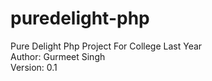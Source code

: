 # puredelight-php
Pure Delight Php Project For College Last Year 
<br>
Author: Gurmeet Singh
<br>
Version: 0.1

